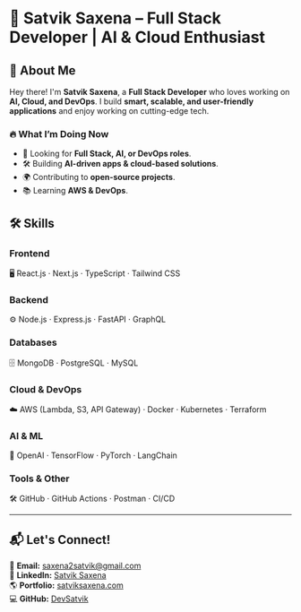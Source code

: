 # 🚀 Satvik Saxena – Full Stack Developer | AI & Cloud Enthusiast  

## 👋 About Me  
Hey there! I'm **Satvik Saxena**, a **Full Stack Developer** who loves working on **AI, Cloud, and DevOps**. I build **smart, scalable, and user-friendly applications** and enjoy working on cutting-edge tech.  

### 🔥 What I’m Doing Now  
- 👀 Looking for **Full Stack, AI, or DevOps roles**.  
- 🛠️ Building **AI-driven apps & cloud-based solutions**.  
- 🌍 Contributing to **open-source projects**.  
- 📚 Learning **AWS & DevOps**.  


## 🛠️ Skills  

### **Frontend**  
🖥️ React.js · Next.js · TypeScript · Tailwind CSS  

### **Backend**  
⚙️ Node.js · Express.js · FastAPI · GraphQL  

### **Databases**  
🗄️ MongoDB · PostgreSQL · MySQL  

### **Cloud & DevOps**  
☁️ AWS (Lambda, S3, API Gateway) · Docker · Kubernetes · Terraform  

### **AI & ML**  
🧠 OpenAI · TensorFlow · PyTorch · LangChain  

### **Tools & Other**  
🛠️ GitHub · GitHub Actions · Postman · CI/CD  

---

## 📬 Let's Connect!  
📩 **Email:** [saxena2satvik@gmail.com](mailto:saxena2satvik@gmail.com)  
💼 **LinkedIn:** [Satvik Saxena](https://www.linkedin.com/in/satviksaxena/)  
🌎 **Portfolio:** [satviksaxena.com](https://satviksaxena.com/)  
💻 **GitHub:** [DevSatvik](https://github.com/DevSatvik)  
